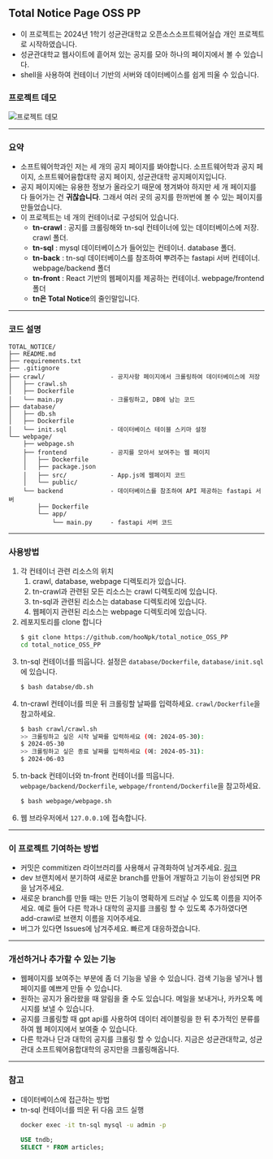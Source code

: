 ## Total Notice Page OSS PP
- 이 프로젝트는 2024년 1학기 성균관대학교 오픈소스소프트웨어실습 개인 프로젝트로 시작하였습니다.
- 성균관대학교 웹사이트에 흩어져 있는 공지를 모아 하나의 페이지에서 볼 수 있습니다.
- shell을 사용하여 컨테이너 기반의 서버와 데이터베이스를 쉽게 띄울 수 있습니다.

### 프로젝트 데모
![프로젝트 데모](https://github.com/hooNpk/total_notice_OSS_PP/blob/main/assets/Totla-Notice.gif)
  
---
  
### 요약
- 소프트웨어학과인 저는 세 개의 공지 페이지를 봐야합니다. 소프트웨어학과 공지 페이지, 소프트웨어융합대학 공지 페이지, 성균관대학 공지페이지입니다.
- 공지 페이지에는 유용한 정보가 올라오기 때문에 챙겨봐야 하지만 세 개 페이지를 다 들어가는 건 **귀찮습니다**. 그래서 여러 곳의 공지를 한꺼번에 볼 수 있는 페이지를 만들었습니다.
- 이 프로젝트는 네 개의 컨테이너로 구성되어 있습니다.
    - **tn-crawl** : 공지를 크롤링해와 tn-sql 컨테이너에 있는 데이터베이스에 저장. crawl 폴더.
    - **tn-sql** : mysql 데이터베이스가 들어있는 컨테이너. database 폴더.
    - **tn-back** : tn-sql 데이터베이스를 참조하여 뿌려주는 fastapi 서버 컨테이너. webpage/backend 폴더
    - **tn-front** : React 기반의 웹페이지를 제공하는 컨테이너. webpage/frontend 폴더
    - **tn은 Total Notice**의 줄인말입니다.

---

### 코드 설명
```plaintext
TOTAL_NOTICE/
├── README.md
├── requirements.txt
├── .gitignore
├── crawl/                  - 공지사항 페이지에서 크롤링하여 데이터베이스에 저장
│   ├── crawl.sh
│   ├── Dockerfile
│   └── main.py             - 크롤링하고, DB에 남는 코드
├── database/
│   ├── db.sh
│   ├── Dockerfile
│   └── init.sql            - 데이터베이스 테이블 스키마 설정
└── webpage/
    ├── webpage.sh
    ├── frontend            - 공지를 모아서 보여주는 웹 페이지
    │   ├── Dockerfile
    │   ├── package.json
    │   ├── src/            - App.js에 웹페이지 코드
    │   └── public/
    └── backend             - 데이터베이스를 참조하여 API 제공하는 fastapi 서버
        ├── Dockerfile
        └── app/
            └── main.py     - fastapi 서버 코드
```
---

### 사용방법
1. 각 컨테이너 관련 리소스의 위치
    1. crawl, database, webpage 디렉토리가 있습니다.
    1. tn-crawl과 관련된 모든 리소스는 crawl 디렉토리에 있습니다.
    1. tn-sql과 관련된 리소스는 database 디렉토리에 있습니다.
    1. 웹페이지 관련된 리소스는 webpage 디렉토리에 있습니다.
1. 레포지토리를 clone 합니다
    ```bash
    $ git clone https://github.com/hooNpk/total_notice_OSS_PP
    cd total_notice_OSS_PP
    ```
1. tn-sql 컨테이너를 띄웁니다. 설정은 `database/Dockerfile`, `database/init.sql`에 있습니다.
    ```bash
    $ bash databse/db.sh
    ```
1. tn-crawl 컨테이너를 띄운 뒤 크롤링할 날짜를 입력하세요. `crawl/Dockerfile`을 참고하세요. 
    ```bash
    $ bash crawl/crawl.sh
    >> 크롤링하고 싶은 시작 날짜를 입력하세요 (예: 2024-05-30):
    $ 2024-05-30
    >> 크롤링하고 싶은 종료 날짜를 입력하세요 (예: 2024-05-31):
    $ 2024-06-03
    ```
1. tn-back 컨테이너와 tn-front 컨테이너를 띄웁니다. `webpage/backend/Dockerfile`, `webpage/frontend/Dockerfile`을 참고하세요.
    ```bash
    $ bash webpage/webpage.sh
    ```
1. 웹 브라우저에서 `127.0.0.1`에 접속합니다.

---

### 이 프로젝트 기여하는 방법
- 커밋은 commitizen 라이브러리를 사용해서 규격화하여 남겨주세요. [링크](https://pypi.org/project/commitizen/)
- dev 브랜치에서 분기하여 새로운 branch를 만들어 개발하고 기능이 완성되면 PR을 남겨주세요.
- 새로운 branch를 만들 때는 만든 기능이 명확하게 드러날 수 있도록 이름을 지어주세요. 예로 들어 다른 학과나 대학의 공지를 크롤링 할 수 있도록 추가하였다면 add-crawl로 브랜치 이름을 지어주세요.
- 버그가 있다면 Issues에 남겨주세요. 빠르게 대응하겠습니다.

---

### 개선하거나 추가할 수 있는 기능
- 웹페이지를 보여주는 부분에 좀 더 기능을 넣을 수 있습니다. 검색 기능을 넣거나 웹 페이지를 예쁘게 만들 수 있습니다.
- 원하는 공지가 올라왔을 때 알림을 줄 수도 있습니다. 메일을 보내거나, 카카오톡 메시지를 보낼 수 있습니다.
- 공지를 크롤링할 때 gpt api를 사용하여 데이터 레이블링을 한 뒤 추가적인 분류를 하여 웹 페이지에서 보여줄 수 있습니다.
- 다른 학과나 단과 대학의 공지를 크롤링 할 수 있습니다. 지금은 성균관대학교, 성균관대 소프트웨어융합대학의 공지만을 크롤링해옵니다.

---

### 참고
- 데이터베이스에 접근하는 방법
- tn-sql 컨테이너를 띄운 뒤 다음 코드 실행
    ```bash
    docker exec -it tn-sql mysql -u admin -p
    ```
    ```sql
    USE tndb;
    SELECT * FROM articles;
    ```
